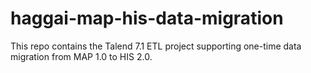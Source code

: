 # haggai-map-his-data-migration
This repo contains the Talend 7.1 ETL project supporting one-time data migration from MAP 1.0 to HIS 2.0.
